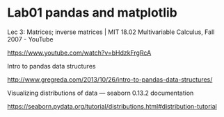 # Lab01 pandas and matplotlib

Lec 3: Matrices; inverse matrices | MIT 18.02 Multivariable Calculus, Fall 2007 - YouTube 

https://www.youtube.com/watch?v=bHdzkFrgRcA

Intro to pandas data structures 

http://www.gregreda.com/2013/10/26/intro-to-pandas-data-structures/

Visualizing distributions of data — seaborn 0.13.2 documentation 

https://seaborn.pydata.org/tutorial/distributions.html#distribution-tutorial
